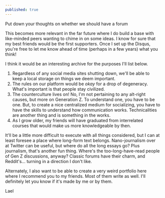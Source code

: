 ```yaml
---
published: true
---
```

Put down your thoughts on whether we should have a forum

This becomes more relevant in the far future where I do build a base with like-minded peers wanting to chime in on some ideas. I know for sure that my best friends would be the first supporters. Once I set up the Disqus, you're free to let me know ahead of time (perhaps in a few years) what you think!

I think it would be an interesting archive for the purposes I'll list below.

1. Regardless of any social media sites shutting down, we'll be able to keep a local storage on things we deem important.
2. The rules on our platform would be _okay_ for a drop of degeneracy. What's important is that people stay civilized.
3. The counterculture lives on! No, I'm not pertaining to any alt-right causes, but more on Generation Z. To understand one, you have to be one. But, to create a nice centralized medium for socializing, you have to have the skills to understand how communication works. Technicalities are another thing and is something in the works.
4. As I grow older, my friends will have graduated from interrelated courses that would make us more knowledgeable by then.

It'll be a little more difficult to execute with all things considered, but I can at least foresee a place where long-form text belongs. Nano-journalism over at Twitter can be useful, but where do all the long essays go? Plus journalism, that's another fun thing. Where's the too-long-have-read people of Gen Z discussions, anyway? Classic forums have their charm, and Reddit's... turning in a direction I don't like.

Alternately, I also want to be able to create a very weird portfolio here where I recommend you to my friends. Most of them write as well. I'll definitely let you know if it's made by me or by them.

Lael
